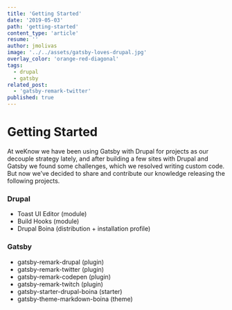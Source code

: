 ```yaml
---
title: 'Getting Started'
date: '2019-05-03'
path: 'getting-started'
content_type: 'article'
resume: ''
author: jmolivas
image: '../../assets/gatsby-loves-drupal.jpg'
overlay_color: 'orange-red-diagonal'
tags:
  - drupal
  - gatsby
related_post:
  - 'gatsby-remark-twitter'
published: true
---
```


# Getting Started

At weKnow we have been using Gatsby with Drupal for projects as our decouple strategy lately, and after building a few sites with Drupal and Gatsby we found some challenges, which we resolved writing custom code. But now we’ve decided to share and contribute our knowledge releasing the following projects.

### Drupal

* Toast UI Editor (module)
* Build Hooks (module)
* Drupal Boina (distribution + installation profile)

### Gatsby

* gatsby-remark-drupal (plugin)
* gatsby-remark-twitter (plugin)
* gatsby-remark-codepen (plugin)
* gatsby-remark-twitch (plugin)
* gatsby-starter-drupal-boina (starter)
* gatsby-theme-markdown-boina (theme)
